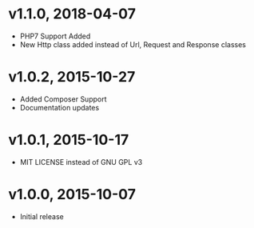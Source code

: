 # v1.1.0, 2018-04-07
* PHP7 Support Added
* New Http class added instead of Url, Request and Response classes

# v1.0.2, 2015-10-27
* Added Composer Support
* Documentation updates

# v1.0.1, 2015-10-17
* MIT LICENSE instead of GNU GPL v3

# v1.0.0, 2015-10-07
* Initial release
